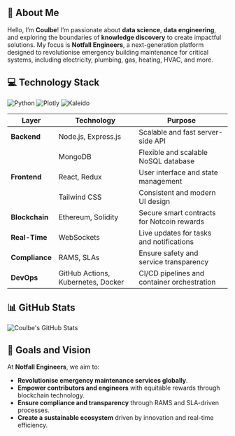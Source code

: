 ## **💫 About Me**

Hello, I’m **Coulbe**! I’m passionate about **data science**, **data engineering**, and exploring the boundaries of **knowledge discovery** to create impactful solutions. My focus is **Notfall Engineers**, a next-generation platform designed to revolutionise emergency building maintenance for critical systems, including electricity, plumbing, gas, heating, HVAC, and more. 

  
## **💻 Technology Stack**

![Python](https://img.shields.io/badge/Python-3.x-blue)
![Plotly](https://img.shields.io/badge/Plotly-Interactive%20Diagrams-orange)
![Kaleido](https://img.shields.io/badge/Kaleido-Image%20Export-brightgreen)

| **Layer**       | **Technology**                         | **Purpose**                               |
|------------------|---------------------------------------|-------------------------------------------|
| **Backend**      | Node.js, Express.js                  | Scalable and fast server-side API         |
|                  | MongoDB                              | Flexible and scalable NoSQL database      |
| **Frontend**     | React, Redux                         | User interface and state management       |
|                  | Tailwind CSS                         | Consistent and modern UI design           |
| **Blockchain**   | Ethereum, Solidity                   | Secure smart contracts for Notcoin rewards |
| **Real-Time**    | WebSockets                           | Live updates for tasks and notifications  |
| **Compliance**   | RAMS, SLAs                           | Ensure safety and service transparency    |
| **DevOps**       | GitHub Actions, Kubernetes, Docker   | CI/CD pipelines and container orchestration |



## **📊 GitHub Stats**

![Coulbe's GitHub Stats](https://github-readme-stats.vercel.app/api?username=Coulbe&show_icons=true&theme=radical)



## **🎯 Goals and Vision**

At **Notfall Engineers**, we aim to:
- **Revolutionise emergency maintenance services globally**.
- **Empower contributors and engineers** with equitable rewards through blockchain technology.
- **Ensure compliance and transparency** through RAMS and SLA-driven processes.
- **Create a sustainable ecosystem** driven by innovation and real-time efficiency.
